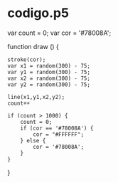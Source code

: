 # codigo.p5


var count = 0;
var cor = '#78008A';
  
function draw () {
    
    stroke(cor);
    var x1 = random(300) - 75;
    var y1 = random(300) - 75;
    var x2 = random(300) - 75;
    var y2 = random(300) - 75;

    line(x1,y1,x2,y2);
    count++
    
    if (count > 1000) {
        count = 0;
        if (cor == '#78008A') { 
            cor = "#FFFFFF";
        } else {
            cor = '#78008A';
        }
    }
    
}
